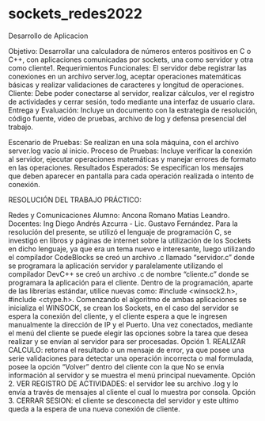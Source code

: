 # sockets_redes2022

Desarrollo de Aplicacion

Objetivo: 
Desarrollar una calculadora de números enteros positivos en C o C++, con aplicaciones comunicadas por sockets, una como servidor y otra como cliente1.
Requerimientos Funcionales: El servidor debe registrar las conexiones en un archivo server.log, aceptar operaciones matemáticas básicas y realizar validaciones de caracteres y longitud de operaciones.
Cliente: Debe poder conectarse al servidor, realizar cálculos, ver el registro de actividades y cerrar sesión, todo mediante una interfaz de usuario clara.
Entrega y Evaluación: Incluye un documento con la estrategia de resolución, código fuente, video de pruebas, archivo de log y defensa presencial del trabajo.

Escenario de Pruebas:
Se realizan en una sola máquina, con el archivo server.log vacío al inicio.
Proceso de Pruebas: Incluye verificar la conexión al servidor, ejecutar operaciones matemáticas y manejar errores de formato en las operaciones.
Resultados Esperados: Se especifican los mensajes que deben aparecer en pantalla para cada operación realizada o intento de conexión.


RESOLUCIÓN DEL TRABAJO PRÁCTICO:

Redes y Comunicaciones 
Alumno: Ancona Romano Matias Leandro. 
Docentes: Ing Diego Andrés Azcurra - Lic. Gustavo Fernández.
Para la resolución del presente, se utilizó el lenguaje de programación C, se investigó 
en libros y páginas de internet sobre la utilización de los Sockets en dicho lenguaje, ya que 
era un tema nuevo e interesante, luego utilizando el compilador CodeBlocks se creó un 
archivo .c llamado “servidor.c” donde se programara la aplicación servidor y paralelamente 
utilizando el compilador DevC++ se creó un archivo .c de nombre “cliente.c” donde se 
programara la aplicación para el cliente. Dentro de la programación, aparte de las librerías 
estándar, utilice nuevas como: #include <winsock2.h>, #include <ctype.h>. 
Comenzando el algoritmo de ambas aplicaciones se inicializa el WINSOCK, se crean los 
Sockets, en el caso del servidor se espera la conexión del cliente, y el cliente espera a que le 
ingresen manualmente la dirección de IP y el Puerto. 
Una vez conectados, mediante el menú del cliente se puede elegir las opciones sobre la 
tarea que desea realizar y se envían al servidor para ser procesadas. 
Opción 1. REALIZAR CALCULO: retorna el resultado o un mensaje de error, ya que posee una 
serie validaciones para detectar una operación incorrecta o mal formulada, posee la opción 
“Volver” dentro del cliente con la que No se envía información al servidor y se muestra el 
menú principal nuevamente. 
Opción 2. VER REGISTRO DE ACTIVIDADES: el servidor lee su archivo .log y lo envía a través 
de mensajes al cliente el cual lo muestra por consola. 
Opción 3. CERRAR SESION: el cliente se desconecta del servidor y este ultimo queda a la 
espera de una nueva conexión de cliente. 
